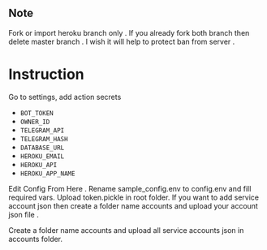 ## Note

Fork or import heroku branch only . If you already fork both branch then delete master branch . I wish it will help to protect ban from server .

# Instruction
Go to settings, add action secrets
* `BOT_TOKEN` 
* `OWNER_ID` 
* `TELEGRAM_API` 
* `TELEGRAM_HASH`
* `DATABASE_URL` 
* `HEROKU_EMAIL` 
* `HEROKU_API` 
* `HEROKU_APP_NAME`

Edit Config From Here . Rename sample_config.env to config.env and fill required vars.
Upload token.pickle in root folder.
If you want to add service account json then create a folder name accounts and upload your account json file .

Create a folder name accounts and upload all service accounts json in accounts folder.




